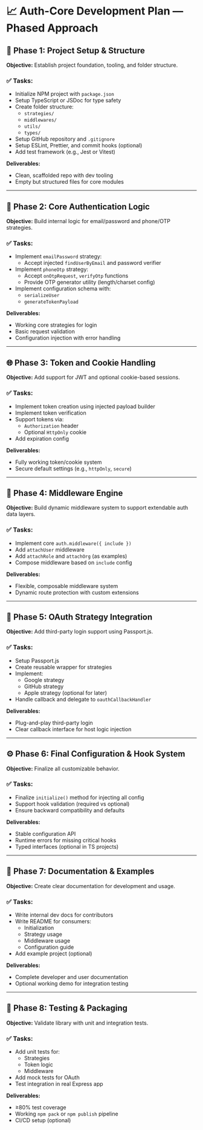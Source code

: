 # 📈 Auth-Core Development Plan — Phased Approach

## 🧱 Phase 1: Project Setup & Structure

**Objective:** Establish project foundation, tooling, and folder structure.

### ✅ Tasks:

* Initialize NPM project with `package.json`
* Setup TypeScript or JSDoc for type safety
* Create folder structure:
  * `strategies/`
  * `middlewares/`
  * `utils/`
  * `types/`
* Setup GitHub repository and `.gitignore`
* Setup ESLint, Prettier, and commit hooks (optional)
* Add test framework (e.g., Jest or Vitest)

**Deliverables:**
* Clean, scaffolded repo with dev tooling
* Empty but structured files for core modules

---

## 🔐 Phase 2: Core Authentication Logic

**Objective:** Build internal logic for email/password and phone/OTP strategies.

### ✅ Tasks:

* Implement `emailPassword` strategy:
  * Accept injected `findUserByEmail` and password verifier
* Implement `phoneOtp` strategy:
  * Accept `onOtpRequest`, `verifyOtp` functions
  * Provide OTP generator utility (length/charset config)
* Implement configuration schema with:
  * `serializeUser`
  * `generateTokenPayload`

**Deliverables:**
* Working core strategies for login
* Basic request validation
* Configuration injection with error handling

---

## 🌐 Phase 3: Token and Cookie Handling

**Objective:** Add support for JWT and optional cookie-based sessions.

### ✅ Tasks:

* Implement token creation using injected payload builder
* Implement token verification
* Support tokens via:
  * `Authorization` header
  * Optional `HttpOnly` cookie
* Add expiration config

**Deliverables:**
* Fully working token/cookie system
* Secure default settings (e.g., `httpOnly`, `secure`)

---

## 🔄 Phase 4: Middleware Engine

**Objective:** Build dynamic middleware system to support extendable auth data layers.

### ✅ Tasks:

* Implement core `auth.middleware({ include })`
* Add `attachUser` middleware
* Add `attachRole` and `attachOrg` (as examples)
* Compose middleware based on `include` config

**Deliverables:**
* Flexible, composable middleware system
* Dynamic route protection with custom extensions

---

## 🔗 Phase 5: OAuth Strategy Integration

**Objective:** Add third-party login support using Passport.js.

### ✅ Tasks:

* Setup Passport.js
* Create reusable wrapper for strategies
* Implement:
  * Google strategy
  * GitHub strategy
  * Apple strategy (optional for later)
* Handle callback and delegate to `oauthCallbackHandler`

**Deliverables:**
* Plug-and-play third-party login
* Clear callback interface for host logic injection

---

## ⚙️ Phase 6: Final Configuration & Hook System

**Objective:** Finalize all customizable behavior.

### ✅ Tasks:

* Finalize `initialize()` method for injecting all config
* Support hook validation (required vs optional)
* Ensure backward compatibility and defaults

**Deliverables:**
* Stable configuration API
* Runtime errors for missing critical hooks
* Typed interfaces (optional in TS projects)

---

## 📘 Phase 7: Documentation & Examples

**Objective:** Create clear documentation for development and usage.

### ✅ Tasks:

* Write internal dev docs for contributors
* Write README for consumers:
  * Initialization
  * Strategy usage
  * Middleware usage
  * Configuration guide
* Add example project (optional)

**Deliverables:**
* Complete developer and user documentation
* Optional working demo for integration testing

---

## 🧪 Phase 8: Testing & Packaging

**Objective:** Validate library with unit and integration tests.

### ✅ Tasks:

* Add unit tests for:
  * Strategies
  * Token logic
  * Middleware
* Add mock tests for OAuth
* Test integration in real Express app

**Deliverables:**
* ≥80% test coverage
* Working `npm pack` or `npm publish` pipeline
* CI/CD setup (optional)
